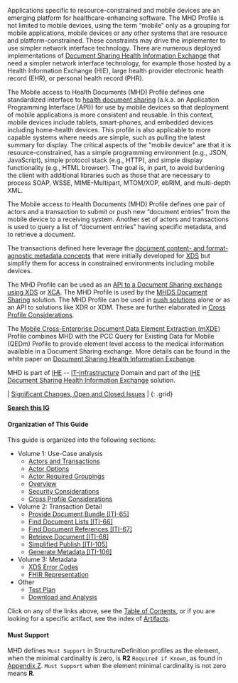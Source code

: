 
Applications specific to resource-constrained and mobile devices are an emerging platform for healthcare-enhancing software. The MHD Profile is not limited to mobile devices, using the term “mobile” only as a grouping for mobile applications, mobile devices or any other systems that are resource and platform-constrained. These constraints may drive the implementer to use simpler network interface technology. There are numerous deployed implementations of [Document Sharing Health Information Exchange](https://profiles.ihe.net/ITI/HIE-Whitepaper/index.html) that need a simpler network interface technology, for example those hosted by a Health Information Exchange (HIE), large health provider electronic health record (EHR), or personal health record (PHR). 

The Mobile access to Health Documents (MHD) Profile defines one standardized interface to [health document sharing](https://profiles.ihe.net/ITI/HIE-Whitepaper/index.html) (a.k.a. an Application Programming Interface (API)) for use by mobile devices so that deployment of mobile applications is more consistent and reusable. In this context, mobile devices include tablets, smart-phones, and embedded devices including home-health devices. This profile is also applicable to more capable systems where needs are simple, such as pulling the latest summary for display. The critical aspects of the "mobile device" are that it is resource-constrained, has a simple programming environment (e.g., JSON, JavaScript), simple protocol stack (e.g., HTTP), and simple display functionality (e.g., HTML browser). The goal is, in part, to avoid burdening the client with additional libraries such as those that are necessary to process SOAP, WSSE, MIME-Multipart, MTOM/XOP, ebRIM, and multi-depth XML. 

The Mobile access to Health Documents (MHD) Profile defines one pair of actors and a transaction to submit or push new “document entries” from the mobile device to a receiving system. Another set of actors and transactions is used to query a list of “document entries” having specific metadata, and to retrieve a document. 

The transactions defined here leverage the [document content- and format-agnostic metadata concepts](https://profiles.ihe.net/ITI/TF/Volume3/index.html#4) that were initially developed for [XDS](https://profiles.ihe.net/ITI/TF/Volume1/ch-10.html) but simplify them for access in constrained environments including mobile devices. 

The MHD Profile can be used as an [API to a Document Sharing exchange using XDS](1336_cross_profile_considerations.html#13361-mhd-actor-grouped-with-xds-infrastructure) or [XCA](1336_cross_profile_considerations.html#13362-mhd-actors-grouped-with-xca-infrastructure). The MHD Profile is used by the [MHDS Document Sharing](https://profiles.ihe.net/ITI/TF/Volume1/ch-50.html) solution. The MHD Profile can be used in [push solutions](1334_overview.html#133422-publication-of-new-documents-process-flow) alone or as an API to solutions like XDR or XDM. These are further elaborated in [Cross Profile Considerations](1336_cross_profile_considerations.html).

The [Mobile Cross-Enterprise Document Data Element Extraction (mXDE)](https://profiles.ihe.net/ITI/TF/Volume1/ch-45.html) Profile combines MHD with the PCC Query for Existing Data for Mobile (QEDm) Profile to provide element level access to the medical information available in a Document Sharing exchange. More details can be found in the white paper on [Document Sharing Health Information Exchange](https://profiles.ihe.net/ITI/HIE-Whitepaper/index.html).

MHD is part of [IHE](https://profiles.ihe.net) -- [IT-Infrastructure](https://profiles.ihe.net/ITI) Domain and 
part of the [IHE Document Sharing Health Information Exchange](https://profiles.ihe.net/ITI/HIE-Whitepaper) solution.

<div markdown="1" class="stu-note">

| [Significant Changes, Open and Closed Issues](a_issues.html) |
{: .grid}

**[Search this IG](https://www.google.com/search?q=site%3Ahttps%3A%2F%2Fprofiles.ihe.net%2FITI%2FMHD&rlz=1C1GCEU_enUS815US815&sxsrf=ALeKk02egtK8A20vWkRrPApvkcoQjnIiDA%3A1620864970799&ei=ym-cYPmMMMq6tQa8vre4CA&oq=site%3Ahttps%3A%2F%2Fprofiles.ihe.net%2FITI%2FMHD&gs_lcp=Cgdnd3Mtd2l6EANQ7CZYmDBg9TdoAXAAeACAAWaIAcIDkgEDNS4xmAEAoAEBqgEHZ3dzLXdpesABAQ&sclient=gws-wiz&ved=0ahUKEwj5mcDGsMXwAhVKXc0KHTzfDYcQ4dUDCA4&uact=5)**

</div>

#### Organization of This Guide 

This guide is organized into the following sections:

- Volume 1: Use-Case analysis
  - [Actors and Transactions](1331_actors_and_transactions.html)
  - [Actor Options](1332_actor_options.html)
  - [Actor Required Groupings](1333_required_grouping.html)
  - [Overview](1334_overview.html)
  - [Security Considerations](1335_security_considerations.html)
  - [Cross Profile Considerations](1336_cross_profile_considerations.html)
- Volume 2: Transaction Detail
  - [Provide Document Bundle [ITI-65]](ITI-65.html)
  - [Find Document Lists [ITI-66]](ITI-66.html)
  - [Find Document References [ITI-67]](ITI-67.html)
  - [Retrieve Document [ITI-68]](ITI-68.html)
  - [Simplified Publish [ITI-105]](ITI-105.html)
  - [Generate Metadata [ITI-106]](ITI-106.html)
- Volume 3: Metadata
  - [XDS Error Codes](31_xds.html)
  - [FHIR Representation](32_fhir_maps.html)
- Other
  - [Test Plan](testplan.html)
  - [Download and Analysis](download.html)

Click on any of the links above, see the [Table of Contents](toc.html), or
if you are looking for a specific artifact, see the index of [Artifacts](artifacts.html).

#### Must Support

MHD defines `Must Support` in StructureDefinition profiles as the element, when the minimal cardinality is zero, is **R2** `Required if Known`, as found in [Appendix Z](https://profiles.ihe.net/ITI/TF/Volume2/ch-Z.html#z.10-profiling-conventions-for-constraints-on-fhir). `Must Support` when the element minimal cardinality is not zero means **R**.
